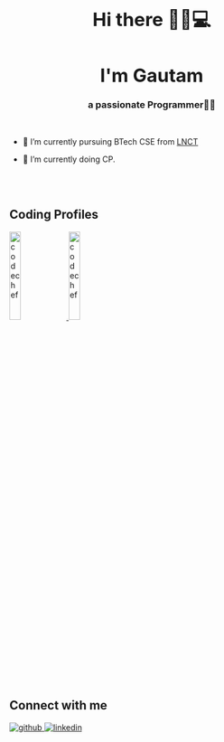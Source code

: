 
  
### <div align="center"><h1> Hi there 👋👨💻</h1></div>  
### <div align="center"> <h1> I'm Gautam </h1>a passionate Programmer👨‍💻</div>  
  <br/>

- 🔭 I’m currently pursuing BTech CSE from [LNCT](https://lnct.ac.in/)  
  

- 🌱 I’m currently doing CP.  
  

<br/>  




</td></tr></table>
<br/>  
<h2>Coding Profiles </h2>   
<div align="left">
<a href="https://www.codechef.com/users/krish69" target="_blank">
<img src=https://cdn.codechef.com/sites/all/themes/abessive/cc-logo.png width=20% alt=codechef  />
</a>
 
<a href="https://codeforces.com/profile/Rishabh_Coder2003" target="_blank">
<img src=https://codeforces.org/s/0/images/codeforces-sponsored-by-ton.png width=20% alt=codechef  />
</a>  
</div>  
<br/>
<h2>Connect with me</h2>  
<div align="left">
<a href="https://github.com/Rishabhdevloper" target="_blank">
<img src=https://img.shields.io/badge/github-%2324292e.svg?&style=for-the-badge&logo=github&logoColor=white alt=github style="margin-bottom: 5px;" />
</a>
<a href="https://www.linkedin.com/in/rishabh-soni-7476b6247/" target="_blank">
<img src=https://img.shields.io/badge/linkedin-%231E77B5.svg?&style=for-the-badge&logo=linkedin&logoColor=white alt=linkedin style="margin-bottom: 5px;" />
</a>  
</div>  
 
<br/>
